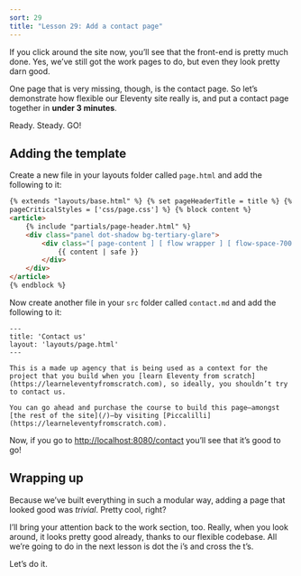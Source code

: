 ```yaml
---
sort: 29
title: "Lesson 29: Add a contact page"
---
```


If you click around the site now, you’ll see that the front-end is pretty much done. Yes, we’ve still got the work pages to do, but even they look pretty darn good.

One page that is very missing, though, is the contact page. So let’s demonstrate how flexible our Eleventy site really is, and put a contact page together in **under 3 minutes**.

Ready. Steady. <span style="text-transform: uppercase">Go</span>!

## Adding the template

Create a new file in your layouts folder called `page.html` and add the following to it:

```html
{% extends "layouts/base.html" %} {% set pageHeaderTitle = title %} {% set
pageCriticalStyles = ['css/page.css'] %} {% block content %}
<article>
    {% include "partials/page-header.html" %}
    <div class="panel dot-shadow bg-tertiary-glare">
        <div class="[ page-content ] [ flow wrapper ] [ flow-space-700 ]">
            {{ content | safe }}
        </div>
    </div>
</article>
{% endblock %}
```

Now create another file in your `src` folder called `contact.md` and add the following to it:

```
---
title: 'Contact us'
layout: 'layouts/page.html'
---

This is a made up agency that is being used as a context for the project that you build when you [learn Eleventy from scratch](https://learneleventyfromscratch.com), so ideally, you shouldn’t try to contact us.

You can go ahead and purchase the course to build this page—amongst [the rest of the site](/)—by visiting [Piccalilli](https://learneleventyfromscratch.com).
```

Now, if you go to <http://localhost:8080/contact> you’ll see that it’s good to go!

## Wrapping up

Because we’ve built everything in such a modular way, adding a page that looked good was _trivial_. Pretty cool, right?

I’ll bring your attention back to the work section, too. Really, when you look around, it looks pretty good already, thanks to our flexible codebase. All we’re going to do in the next lesson is dot the i’s and cross the t’s.

Let’s do it.

